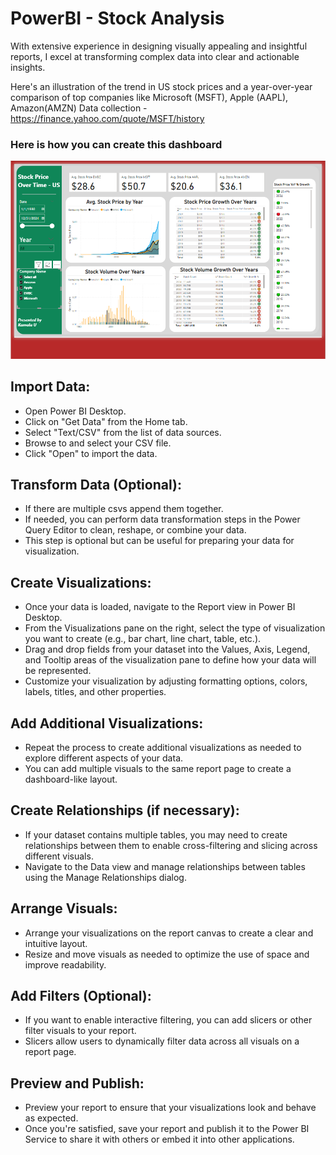 # PowerBI - Stock Analysis
With extensive experience in designing visually appealing and insightful reports, I excel at transforming complex data into clear and actionable insights.

Here's an illustration of the trend in US stock prices and a year-over-year comparison of top companies like  Microsoft (MSFT), Apple (AAPL), Amazon(AMZN)
Data collection - https://finance.yahoo.com/quote/MSFT/history


### Here is how you can create this dashboard 

![Alt Text](https://github.com/Uppalapa/PowerBI/blob/main/PowerBi%20dashboard%20jpg.PNG)
## Import Data:
* Open Power BI Desktop.
* Click on "Get Data" from the Home tab.
* Select "Text/CSV" from the list of data sources.
* Browse to and select your CSV file.
* Click "Open" to import the data.
## Transform Data (Optional):
* If there are multiple csvs append them together.
* If needed, you can perform data transformation steps in the Power Query Editor to clean, reshape, or combine your data.
* This step is optional but can be useful for preparing your data for visualization.
## Create Visualizations:
* Once your data is loaded, navigate to the Report view in Power BI Desktop.
* From the Visualizations pane on the right, select the type of visualization you want to create (e.g., bar chart, line chart, table, etc.).
* Drag and drop fields from your dataset into the Values, Axis, Legend, and Tooltip areas of the visualization pane to define how your data will be represented.
* Customize your visualization by adjusting formatting options, colors, labels, titles, and other properties.
## Add Additional Visualizations:
* Repeat the process to create additional visualizations as needed to explore different aspects of your data.
* You can add multiple visuals to the same report page to create a dashboard-like layout.
## Create Relationships (if necessary):
* If your dataset contains multiple tables, you may need to create relationships between them to enable cross-filtering and slicing across different visuals.
* Navigate to the Data view and manage relationships between tables using the Manage Relationships dialog.
## Arrange Visuals:
* Arrange your visualizations on the report canvas to create a clear and intuitive layout.
* Resize and move visuals as needed to optimize the use of space and improve readability.
## Add Filters (Optional):
* If you want to enable interactive filtering, you can add slicers or other filter visuals to your report.
* Slicers allow users to dynamically filter data across all visuals on a report page.
## Preview and Publish:
* Preview your report to ensure that your visualizations look and behave as expected.
* Once you're satisfied, save your report and publish it to the Power BI Service to share it with others or embed it into other applications.


